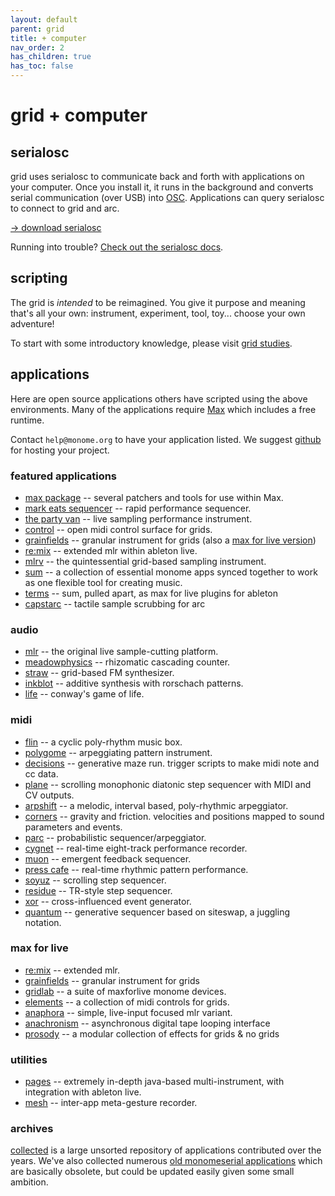 ```yaml
---
layout: default
parent: grid
title: + computer
nav_order: 2
has_children: true
has_toc: false
---
```


# grid + computer

## serialosc
grid uses serialosc to communicate back and forth with applications on your computer. Once you install it, it runs in the background and converts serial communication (over USB) into [OSC](/docs/serialosc/osc). Applications can query serialosc to connect to grid and arc.

[&rarr; download serialosc](https://github.com/monome/serialosc/releases/latest)

Running into trouble? [Check out the serialosc docs](/docs/serialosc/setup).

## scripting

The grid is *intended* to be reimagined. You give it purpose and meaning that's all your own: instrument, experiment, tool, toy... choose your own adventure!

To start with some introductory knowledge, please visit [grid studies](../studies).

## applications

Here are open source applications others have scripted using the above environments. Many of the applications require [Max](http://cycling74.com) which includes a free runtime.

Contact `help@monome.org` to have your application listed. We suggest [github](http://github.com) for hosting your project.

### featured applications

* [max package](/docs/grid/app/package) -- several patchers and tools for use within Max.
* [mark eats sequencer](http://markeats.com/sequencer) -- rapid performance sequencer.
* [the party van](http://www.rodrigoconstanzo.com/the-party-van) -- live sampling performance instrument.
* [control](https://github.com/benjaminvanesser/control) -- open midi control surface for grids.
* [grainfields](https://github.com/kasperskov/monome_grainfields-v1.0) -- granular instrument for grids (also a [max for live version](https://github.com/kasperskov/monome_grainfields_m4l-v1.0))
* [re:mix](https://github.com/el-quinto/mix) -- extended mlr within ableton live.
* [mlrv](https://github.com/trentgill/mlrv2/releases/latest) -- the quintessential grid-based sampling instrument.
* [sum](/docs/grid/app/sum) -- a collection of essential monome apps synced together to work as one flexible tool for creating music.
* [terms](/docs/grid/app/terms) -- sum, pulled apart, as max for live plugins for ableton
* [capstarc](https://github.com/mhetrick/capstarc) -- tactile sample scrubbing for arc

### audio

* [mlr](https://github.com/monome-community/mlr) -- the original live sample-cutting platform.
* [meadowphysics](https://github.com/monome/meadowphysics) -- rhizomatic cascading counter.
* [straw](https://github.com/monome-community/straw) -- grid-based FM synthesizer.
* [inkblot](https://github.com/monome-community/inkblot) -- additive synthesis with rorschach patterns.
* [life](https://github.com/monome-community/life) -- conway's game of life.

### midi

* [flin](https://github.com/monome-community/flin) -- a cyclic poly-rhythm music box.
* [polygome](https://github.com/monome-community/polygome) -- arpeggiating pattern instrument.
* [decisions](https://github.com/monome-community/decisions) -- generative maze run. trigger scripts to make midi note and cc data.
* [plane](https://github.com/monome-community/plane) -- scrolling monophonic diatonic step sequencer with MIDI and CV outputs.
* [arpshift](https://github.com/monome-community/arpshift) -- a melodic, interval based, poly-rhythmic arpeggiator.
* [corners](https://github.com/monome-community/corners) -- gravity and friction. velocities and positions mapped to sound parameters and events.
* [parc](https://github.com/monome-community/parc) -- probabilistic sequencer/arpeggiator.
* [cygnet](https://github.com/monome-community/cygnet) -- real-time eight-track performance recorder.
* [muon](https://github.com/monome-community/muon) -- emergent feedback sequencer.
* [press cafe](https://github.com/monome-community/presscafe) -- real-time rhythmic pattern performance.
* [soyuz](https://github.com/monome-community/soyuz) -- scrolling step sequencer.
* [residue](https://github.com/monome-community/residue) -- TR-style step sequencer.
* [xor](https://github.com/monome-community/xor) -- cross-influenced event generator.
* [quantum](https://github.com/monome-community/quantum) -- generative sequencer based on siteswap, a juggling notation.


### max for live

* [re:mix](https://github.com/el-quinto/mix) -- extended mlr.
* [grainfields](https://github.com/kasperskov/monome_grainfields_m4l-v1.0) -- granular instrument for grids
* [gridlab](https://github.com/stretta/gridlab) -- a suite of maxforlive monome devices.
* [elements](https://github.com/benjaminvanesser/elements) -- a collection of midi controls for grids.
* [anaphora](https://github.com/AndrewShike/anaphora) -- simple, live-input focused mlr variant.
* [anachronism](https://github.com/AndrewShike/anachronism) -- asynchronous digital tape looping interface
* [prosody](https://github.com/AndrewShike/prosody) -- a modular collection of effects for grids & no grids


### utilities

* [pages](https://code.google.com/p/monome-pages) -- extremely in-depth java-based multi-instrument, with integration with ableton live.
* [mesh](https://github.com/monome/mesh) -- inter-app meta-gesture recorder.

### archives

[collected](https://github.com/monome-community/collected) is a large unsorted repository of applications contributed over the years. We've also collected numerous [old monomeserial applications](https://github.com/monome-community/collected-ms) which are basically obsolete, but could be updated easily given some small ambition.

